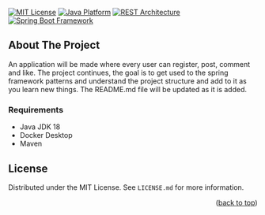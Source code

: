 <a name="readme-top"></a>

[![MIT License][license-shield]][license-url]
[![Java Platform](https://img.shields.io/badge/platform-Java-blue.svg)](https://docs.oracle.com/en/java/)
[![REST Architecture](https://img.shields.io/badge/architecture-REST-5DADE2.svg)](http://www.vogella.com/tutorials/REST/article.html)
[![Spring Boot Framework](https://img.shields.io/badge/framework-Spring%20Boot-brightgreen.svg)](https://projects.spring.io/spring-boot/)

<!-- ABOUT THE PROJECT -->
## About The Project
An application will be made where every user can register, post, comment and like. The project continues, the goal is to get used to the spring framework patterns and understand the project structure and add to it as you learn new things. The README.md file will be updated as it is added.

### Requirements
* Java JDK 18
* Docker Desktop
* Maven


<!-- LICENSE -->
## License

Distributed under the MIT License. See `LICENSE.md` for more information.

<p align="right">(<a href="#readme-top">back to top</a>)</p>


[license-shield]: https://img.shields.io/badge/license-MIT%20License-green.svg
[license-url]: https://github.com/mertbesirli/quest-app/blob/add-license-1/LICENSE.md
